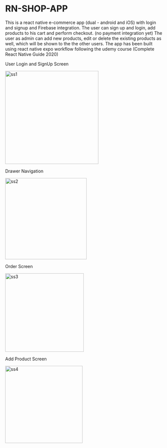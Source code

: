 # RN-SHOP-APP
This is a react native e-commerce app (dual - android and iOS) with login and signup and Firebase integration.
The user can sign up and login, add products to his cart and perform checkout. (no payment integration yet)
The user as admin can add new products, edit or delete the existing products as well, which will be shown to the the other users.
The app has been built using react native expo workflow following the udemy course (Complete React Native Guide 2020) 

User Login and SignUp Screen

<img width="299" alt="ss1" src="https://user-images.githubusercontent.com/90203717/150805820-8569c0c9-cd8a-488a-9989-25457c4442b6.PNG">

Drawer Navigation

<img width="261" alt="ss2" src="https://user-images.githubusercontent.com/90203717/150805816-c9c9b43e-fe1c-4360-b9d7-0ac7bb2e7c08.PNG">

Order Screen

<img width="252" alt="ss3" src="https://user-images.githubusercontent.com/90203717/150805810-0c0b08c2-a81f-4b16-86a5-d769432eaf9a.PNG">

Add Product Screen

<img width="248" alt="ss4" src="https://user-images.githubusercontent.com/90203717/150805798-c3605e59-cd4c-47cc-b1a9-f7b8bd4c526b.PNG">






